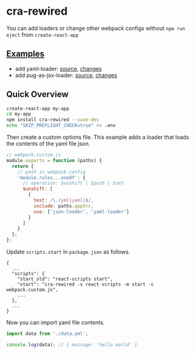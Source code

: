# cra-rewired

You can add loaders or change other webpack configs without ```npm run eject``` from ```create-react-app```


## [Examples](https://github.com/bluewings/cra-rewired/tree/master/examples)

- add yaml-loader: [source](https://github.com/bluewings/cra-rewired/tree/master/examples/add-yaml-loader), [changes](https://github.com/bluewings/cra-rewired/commit/b7e17ad0e172716d510333bfe6e74d902e559037)
- add pug-as-jsx-loader: [source](https://github.com/bluewings/cra-rewired/tree/master/examples/pug-as-jsx-loader), [changes](https://github.com/bluewings/cra-rewired/commit/d111c2f77ff8be359c592b6fc18a066055b07d59)

## Quick Overview

```sh
create-react-app my-app
cd my-app
npm install cra-rewired --save-dev
echo "SKIP_PREFLIGHT_CHECK=true" >> .env
```

Then create a custom options file. This example adds a loader that loads the contents of the yaml file json.
```js
// webpack.custom.js
module.exports = function (paths) {
  return {
    // path in webpack.config
    'module.rules...oneOf': {
      // operation: $unshift | $push | $set
      $unshift: [
        {
          test: /\.(yml|yaml)$/,
          include: paths.appSrc,
          use: ['json-loader', 'yaml-loader']
        }
      ]
    }
  };
};
```

Update ```scripts.start``` in ```package.json``` as follows.

```
{
  ...
  "scripts": {
    "start_old": "react-scripts start",
    "start": "cra-rewired -s react-scripts -m start -c webpack.custom.js",
    ...
  },
  ...
}
```

Now you can import yaml file contents.

```js
import data from './data.yml';

console.log(data); // { message: 'hello world' }
```
